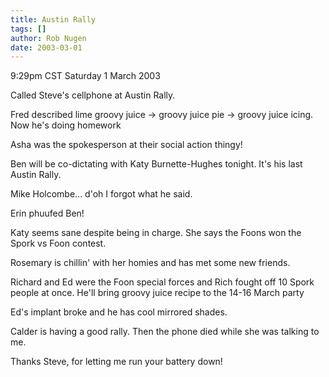 ```yaml
---
title: Austin Rally
tags: []
author: Rob Nugen
date: 2003-03-01
---
```


<p class=date>9:29pm CST Saturday 1 March 2003</p>

<p>Called Steve's cellphone at Austin Rally.</p>

<p>Fred described lime groovy juice -&gt; groovy juice pie -&gt;
groovy juice icing.  Now he's doing homework</p>

<p>Asha was the spokesperson at their social action thingy!</p>

<p>Ben will be co-dictating with Katy Burnette-Hughes tonight.  It's
his last Austin Rally.</p>

<p>Mike Holcombe... d'oh I forgot what he said.</p>

<p>Erin phuufed Ben!</p>

<p>Katy seems sane despite being in charge.  She says the Foons won
the Spork vs Foon contest.</p>

<p>Rosemary is chillin' with her homies and has met some new
friends.</p>

<p>Richard and Ed were the Foon special forces and Rich fought off 10
Spork people at once.  He'll bring groovy juice recipe to the 14-16
March party</p>

<p>Ed's implant broke and he has cool mirrored shades.</p>

<p>Calder is having a good rally.  Then the phone died while she was
talking to me.</p>

<p>Thanks Steve, for letting me run your battery down!</p>
